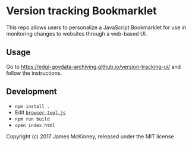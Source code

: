 # Version tracking Bookmarklet

This repo allows users to personalize a JavaScript Bookmarklet for use in monitoring changes to websites through a web-based UI.  

## Usage
Go to https://edgi-govdata-archiving.github.io/version-tracking-ui/ and follow the instructions.


## Development

* `npm install .`
* Edit [`browser-tool.js`](browser-tool.js)
* `npm run build`
* `open index.html`

Copyright (c) 2017 James McKinney, released under the MIT license

